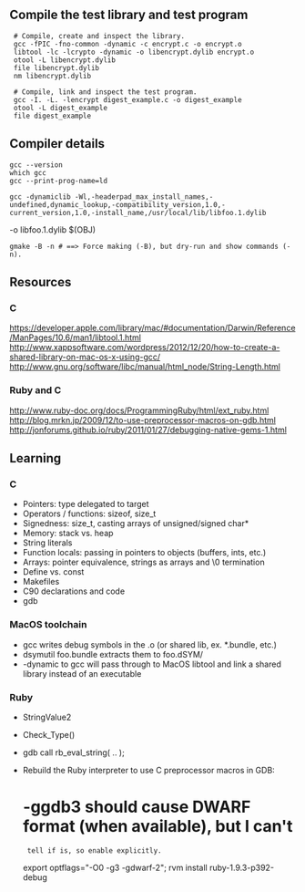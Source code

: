 ## Compile the test library and test program

     # Compile, create and inspect the library.
     gcc -fPIC -fno-common -dynamic -c encrypt.c -o encrypt.o
     libtool -lc -lcrypto -dynamic -o libencrypt.dylib encrypt.o
     otool -L libencrypt.dylib
     file libencrypt.dylib
     nm libencrypt.dylib

     # Compile, link and inspect the test program.
     gcc -I. -L. -lencrypt digest_example.c -o digest_example
     otool -L digest_example
     file digest_example

## Compiler details

    gcc --version
    which gcc
    gcc --print-prog-name=ld

    gcc -dynamiclib -Wl,-headerpad_max_install_names,-undefined,dynamic_lookup,-compatibility_version,1.0,-current_version,1.0,-install_name,/usr/local/lib/libfoo.1.dylib
 -o libfoo.1.dylib $(OBJ)

    gmake -B -n # ==> Force making (-B), but dry-run and show commands (-n).

## Resources

### C
https://developer.apple.com/library/mac/#documentation/Darwin/Reference/ManPages/10.6/man1/libtool.1.html
http://www.xappsoftware.com/wordpress/2012/12/20/how-to-create-a-shared-library-on-mac-os-x-using-gcc/
http://www.gnu.org/software/libc/manual/html_node/String-Length.html

### Ruby and C
http://www.ruby-doc.org/docs/ProgrammingRuby/html/ext_ruby.html
http://blog.mrkn.jp/2009/12/to-use-preprocessor-macros-on-gdb.html
http://jonforums.github.io/ruby/2011/01/27/debugging-native-gems-1.html

## Learning

### C

* Pointers: type delegated to target
* Operators / functions: sizeof, size_t
* Signedness: size_t, casting arrays of unsigned/signed char*
* Memory: stack vs. heap
* String literals
* Function locals: passing in pointers to objects (buffers, ints, etc.)
* Arrays: pointer equivalence, strings as arrays and \0 termination
* Define vs. const
* Makefiles
* C90 declarations and code
* gdb

### MacOS toolchain

* gcc writes debug symbols in the .o (or shared lib, ex. *.bundle, etc.)
* dsymutil foo.bundle extracts them to foo.dSYM/
* -dynamic to gcc will pass through to MacOS libtool and link a shared
   library instead of an executable

### Ruby

* StringValue2
* Check_Type()
* gdb call rb_eval_string( .. );
* Rebuild the Ruby interpreter to use C preprocessor macros in GDB:

    # -ggdb3 should cause DWARF format (when available), but I can't
       tell if is, so enable explicitly.
    export optflags="-O0 -g3 -gdwarf-2"; rvm install ruby-1.9.3-p392-debug

